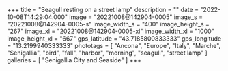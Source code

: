 +++
title = "Seagull resting on a street lamp"
description = ""
date = "2022-10-08T14:29:04.000"
image = "20221008@142904-0005"
image_s = "20221008@142904-0005-s"
image_width_s = "400"
image_height_s = "267"
image_xl = "20221008@142904-0005-xl"
image_width_xl = "1000"
image_height_xl = "667"
gps_latitude = "43.7185800833333"
gps_longitude = "13.2199940333333"
phototags = [ "Ancona", "Europe", "Italy", "Marche", "Senigallia", "bird", "fall", "harbor", "morning", "seagull", "street lamp" ]
galleries = [ "Senigallia City and Seaside" ]
+++
